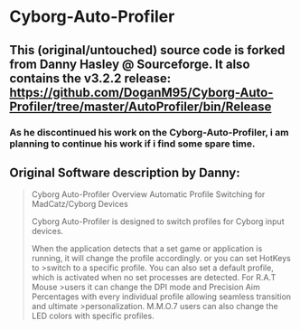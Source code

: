 # Cyborg-Auto-Profiler
## This (original/untouched) source code is forked from Danny Hasley @ Sourceforge. It also contains the v3.2.2 release: https://github.com/DoganM95/Cyborg-Auto-Profiler/tree/master/AutoProfiler/bin/Release
### As he discontinued his work on the Cyborg-Auto-Profiler, i am planning to continue his work if i find some spare time.


## Original Software description by Danny:
>Cyborg Auto-Profiler Overview
>Automatic Profile Switching for MadCatz/Cyborg Devices
>
>Cyborg Auto-Profiler is designed to switch profiles for Cyborg input devices.
>
>When the application detects that a set game or application is running, it will change the profile accordingly. or you can set HotKeys to >switch to a specific profile. You can also set a default profile, which is activated when no set processes are detected. For R.A.T Mouse >users it can change the DPI mode and Precision Aim Percentages with every individual profile allowing seamless transition and ultimate >personalization. M.M.O.7 users can also change the LED colors with specific profiles.
